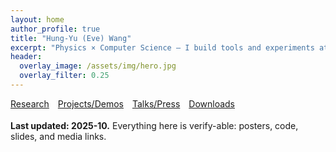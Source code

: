```yaml
---
layout: home
author_profile: true
title: "Hung-Yu (Eve) Wang"
excerpt: "Physics × Computer Science — I build tools and experiments at the intersection of quantum/materials and scientific computing."
header:
  overlay_image: /assets/img/hero.jpg
  overlay_filter: 0.25
---
```


<div style="display:flex; gap:14px; flex-wrap:wrap; margin: 8px 0 18px 0;">
<a class="btn btn--primary" href="/research/">Research</a>
<a class="btn btn--primary" href="/projects/">Projects/Demos</a>
<a class="btn btn--primary" href="/outreach/">Talks/Press</a>
<a class="btn" href="/downloads/">Downloads</a>
</div>

**Last updated: 2025-10.** Everything here is verify-able: posters, code, slides, and media links.
